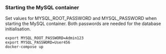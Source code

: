 ### Starting the MySQL container
Set values for MYSQL\_ROOT\_PASSWORD and MYSQL\_PASSWORD when starting
the MySQL container. Both passwords are needed for the database initialisation.

```
export MYSQL_ROOT_PASSWORD=Admin123
export MYSQL_PASSWORD=User456
docker-compose up
```
